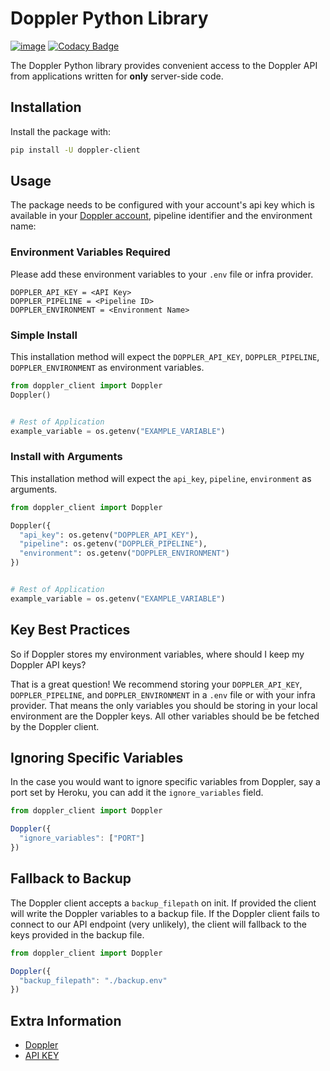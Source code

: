 # Doppler Python Library

[![image](https://img.shields.io/pypi/v/doppler-client.svg)](https://pypi.org/project/doppler-client)
[![Codacy Badge](https://api.codacy.com/project/badge/Grade/fce9d6dc0162463aa8142efd0a1c0d5d)](https://www.codacy.com/app/Doppler/python-client?utm_source=github.com&amp;utm_medium=referral&amp;utm_content=DopplerHQ/python-client&amp;utm_campaign=Badge_Grade)

The Doppler Python library provides convenient access to the Doppler API from
applications written for **only** server-side code.

## Installation

Install the package with:

``` bash
pip install -U doppler-client
```

## Usage

The package needs to be configured with your account's api key which is available in your [Doppler account](https://doppler.com/workplace/api_key), pipeline identifier and the environment name:


### Environment Variables Required
Please add these environment variables to your `.env` file or infra provider.

```
DOPPLER_API_KEY = <API Key>
DOPPLER_PIPELINE = <Pipeline ID>
DOPPLER_ENVIRONMENT = <Environment Name>
```

### Simple Install
This installation method will expect the `DOPPLER_API_KEY`, `DOPPLER_PIPELINE`, `DOPPLER_ENVIRONMENT` as environment variables.

``` python
from doppler_client import Doppler
Doppler()


# Rest of Application
example_variable = os.getenv("EXAMPLE_VARIABLE")
```


### Install with Arguments
This installation method will expect the `api_key`, `pipeline`, `environment` as arguments.

``` python
from doppler_client import Doppler

Doppler({
  "api_key": os.getenv("DOPPLER_API_KEY"),
  "pipeline": os.getenv("DOPPLER_PIPELINE"),
  "environment": os.getenv("DOPPLER_ENVIRONMENT")
})


# Rest of Application
example_variable = os.getenv("EXAMPLE_VARIABLE")
```



## Key Best Practices

So if Doppler stores my environment variables, where should I keep my Doppler API keys?

That is a great question! We recommend storing your `DOPPLER_API_KEY`, `DOPPLER_PIPELINE`, and `DOPPLER_ENVIRONMENT` 
in a `.env` file or with your infra provider. That means the only variables you should be storing in your local environment are the Doppler keys. All other variables should be be fetched by the Doppler client.



## Ignoring Specific Variables

In the case you would want to ignore specific variables from Doppler, say a port set by Heroku, you can add it the `ignore_variables` field.

``` js
from doppler_client import Doppler

Doppler({
  "ignore_variables": ["PORT"]
})
```



## Fallback to Backup

The Doppler client accepts a `backup_filepath` on init. If provided the client will write
the Doppler variables to a backup file. If the Doppler client fails to connect to our API
endpoint (very unlikely), the client will fallback to the keys provided in the backup file.

``` js
from doppler_client import Doppler

Doppler({
  "backup_filepath": "./backup.env"
})
```

## Extra Information

- [Doppler](https://doppler.com)
- [API KEY](https://doppler.com/workplace/api_key)
